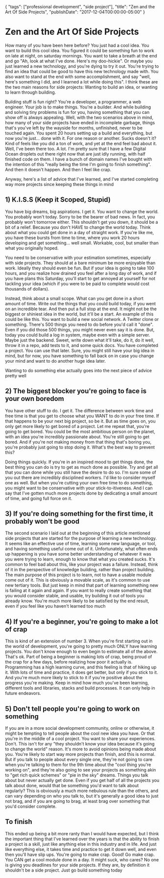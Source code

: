 <meta>
    {
        "tags": ["professional development", "side project"],
        "title": "Zen and the Art Of Side Projects",
        "publishDate": "2017-12-04T00:00:00-05:00"
    }
</meta>

# Zen and the Art Of Side Projects

How many of you have been here before? You just had a cool idea. You want to build this cool idea. You figured it could be something fun to work on late at night, on saturday mornings. You want to take a breath at the end and go "Ah, look at what I've done. Here's my doo-hickie". Or maybe you just learned a new technology, and you're dying to try it out. You're trying to find an idea that could be good to have this new technology made with. You also want to stand at the end with some accomplishment, and say "well, here's something I did, and I learned a lot while doing this". I think these are the two main reasons for side projects: Wanting to build an idea, or wanting to learn through building.

Building stuff is fun right? You're a developer, a programmer, a web engineer. Your job is to make things. You're a builder. And while building and solving tiny problems is fun for you, having something that you can show off is always appealing. Well, with the two scenarios above in mind, how many of your side projects have ended in incomplete garbage, things that's you've left by the wayside for months, unfinished, never to be touched again. You spent 20 hours setting up a build and everything, but now you're just... done with it. For one reason or another. Sucks doesn't it? Kind of feels like you did a ton of work, and yet at the end feel bad about it. Well, I've been there too. A lot. I'm pretty sure that I have a few Digital Ocean droplets out there right now that are just idly running, with half finished code on them. I have a bunch of domain names I've bought with the intention of this "really being the time I'm going to finish something". And then it doesn't happen. And then I feel like crap.

Anyway, here's a list of advice that I've learned, and I've started completing way more projects since keeping these things in mind

## 1) K.I.S.S (Keep it Scoped, Stupid)

You have big dreams, big aspirations. I get it. You want to change the world. You probably won't today. Sorry to be the bearer of bad news. In fact, you probably won't tomorrow either. This shouldn't get you down, it should be a bit of a relief. Because you don't HAVE to change the world today. Think about what you could get done in a day of straight work. If you're like me, you have these bursts from time to time, where you work 20 hours developing and get something... well small. Workable, cool, but smaller than what you originally hoped.

You need to be conservative with your estimation sometimes, especially with side projects. They should at a bare minimum be more enjoyable than work. Ideally they should even be fun. But if your idea is going to take 100 hours, and you realize how drained you feel after a long day of work, and if you have plans this Saturday, you'll start to get annoyed at yourself for not tackling your idea (which if you were to be paid to complete would cost thousands of dollars).

Instead, think about a small scope. What can you get done in a short amount of time. Write out the things that you could build today, if you went on an incredible tear. And then put a full stop at the end. It might not be the biggest or shiniest idea in the world, but it'll be a start. An example of this could be like this. You want to build a new social network. A Twitter clone or something. There's 500 things you need to do before you'd call it "done". Even if you did those 500 things, you might never even say it is done. But, today you could build a log in system, maybe even with a simple server. Maybe just the backend. Sweet, write down what it'll take, do it, do it well, throw it in a repo, add tests to it, and some quick docs. You have completed a project. You can use that later. Sure, you might still have your big idea in mind, but for now, you have something to fall back on in case you change your mind and want to do another huge idea later.

Wanting to do something else actually goes into the next piece of advice pretty well

## 2) The biggest blocker you're going to face is your own boredom

You have other stuff to do. I get it. The difference between work time and free time is that you get to choose what you WANT to do in your free time. If that happens to be your next big project, so be it. But as time goes on, you only get more likely to get bored of a project. Let me repeat that, you're going to get bored. You could be the most ambitious person on the planet, with an idea you're incredibly passionate about. You're still going to get bored. And if you're not making money from that thing that's boring you, you're probably just going to stop doing it. What's the best way to prevent this?

Doing things quickly. If you're in an inspired mood to get things done, the best thing you can do is try to get as much done as possible. Try and get all that you can done while you still have the desire to do so. I'm sure some of you out there are incredibly disciplined workers. I'd like to consider myself one as well. But when you're cutting your own free time to do something, you might want to be conservative with your stick-to-itiveness. And I can say that I've gotten much more projects done by dedicating a small amount of time, and going full force on it.

## 3) If you're doing something for the first time, it probably won't be good

The second scenario I laid out at the beginning of this article mentioned side projects that are started for the purpose of learning a new technology. It seems like an effective use of time, learning some new language, or tool, and having something useful come out of it. Unfortunately, what often ends up happening is you have some better understanding of whatever it was you were trying to learn, enough to know that what you created sucks. It's common to feel bad about this, like your project was a failure. Instead, think of it in the perspective of knowledge building, rather than project building. The main purpose of this project is to learn, not to have a usable module come out of it. This is obviously a movable scale, as it's common to use new tertiary tools. But just keep in mind that part of learning something new is failing at it again and again. If you want to really create something that you would consider stable, and usable, try building it out of tools you already know. You're much more likely to be satisfied by the end result, even if you feel like you haven't learned too much

## 4) If you're a beginner, you're going to make a lot of crap

This is kind of an extension of number 3. When you're first starting out in the world of development, you're going to pretty much ONLY have learning projects. You don't know enough to even begin to estimate all of the above. That's ok. Part of being a beginner is making lots of crap, being proud of the crap for a few days, before realizing how poor it actually is. Programming has a high learning curve, and this feeling is that of hiking up it. With lots of time and practice, it does get better, but only if you stick to it. And you're much more likely to stick to it if you're positive about the progress you're making. Keep in mind how much you've been learning, different tools and libraries, stacks and build processes. It can only help in future endeavors.

## 5) Don't tell people you're going to work on something

If you are in a more social development community, online or otherwise, it might be tempting to tell people about the cool new idea you have. Or that you're in the middle of a cool project. You want to share your experiences. Don't. This isn't for any "they shouldn't know your idea because it's going to change the world" reason. It's more to avoid opinions being made about you. You're likely to start way more projects than finish, and this is normal. But if you talk to people about every single one, they're not going to care when you're talking to them for the 9th time about the "cool thing you're working on", and they're also going to see your projects as something akin to "get rich quick schemes" or "pie in the sky" dreams. Things you talk about but never actually get done. Even if you get half of all the projects you talk about done, would that be something you'd want to talk about regularly? This is obviously a much more nebulous rule than the others, and can vary depending on who you talk to, but it's generally a good idea to just not brag, and if you are going to brag, at least brag over something that you'd consider complete.

## To finish

This ended up being a bit more ranty than I would have expected, but I think the important thing that I've learned over the years is that the ability to finish a project is a skill, just like anything else in this industry and in life. And just like everything else, it takes time and practice to get it down well, and even then you'll have slip ups. You're going to make crap. Good! Go make crap. You CAN get a cool module done in a day. It might suck, who cares? No one is giving you deadlines for your side projects. If they are, by definition it shouldn't be a side project. Just go build something today

